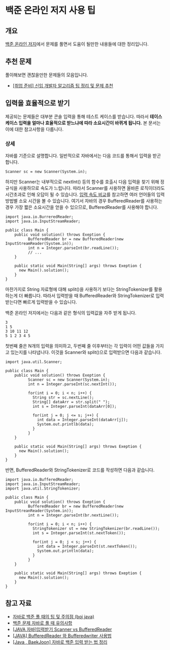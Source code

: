 # 백준 온라인 저지 사용 팁

## 개요

[백준 온라인 저지](https://www.acmicpc.net)에서 문제를 풀면서 도움이 될만한 내용들에 대한 정리입니다.

## 추천 문제

풀이해보면 괜찮을만한 문제들의 모음입니다.

- [[취업 준비] 신입 개발자 알고리즘 팁 정리 및 문제 추천](https://mangkyu.tistory.com/181)

## 입력을 효율적으로 받기

제공되는 문제들은 대부분 콘솔 입력을 통해 테스트 케이스를 받습니다. 따라서 **테이스 케이스 입력을 얼마나 효율적으로 받느냐에 따라 소요시간이 바뀌게 됩니다.** 본 문서는 이에 대한 참고사항을 다룹니다.

### 상세

자바를 기준으로 설명합니다.
일반적으로 자바에서는 다음 코드를 통해서 입력을 받곤 합니다.

    Scanner sc = new Scanner(System.in);

하지만 Scanner는 내부적으로 nextInt() 등의 함수를 호출시 다음 입력을 찾기 위해 정규식을 사용하므로 속도가 느립니다. 따라서 Scanner를 사용하면 올바른 로직이더라도 시간초과로 인해 오답이 될 수 있습니다. [입력 속도 비교](https://www.acmicpc.net/blog/view/56)를 참고하면 여러 언어들의 입력 방법별 소요 시간을 볼 수 있습니다. 여기서 자바의 경우 BufferedReader를 사용하는 경우 가장 짧은 소요시간을 얻을 수 있으므로, BufferedReader를 사용해야 합니다.

<pre><code>import java.io.BurreredReader;
import java.io.InputStreamReader;

public class Main {
    public void solution() throws Exeption {
          BufferedReader br = new BufferedReader(new InputStreamReader(System.in));
          int n = Integer.parseInt(br.readLine());
          // ...
    }

    public static void Main(String[] args) throws Exeption {
      new Main().solution();
    }
}</code></pre>

마찬가지로 String 자료형에 대해 split()을 사용하기 보다는 StringTokenizer를 활용하는게 더 빠릅니다. 따라서 입력받을 때 BufferedReader와 StringTokenizer로 입력받는다면 빠르게 입력받을 수 있습니다.

백준 온라인 저지에서는 다음과 같은 형식의 입력값을 자주 받게 됩니다.

    3
    1 5
    3 10 11 12
    5 1 2 3 4 5

첫번째 줄은 N개의 입력을 의미하고, 두번째 줄 이후부터는 각 입력이 어떤 값들을 가지고 있는지를 나타냅니다. 이것을 Scanner와 split()으로 입력받으면 다음과 같습니다.

<pre><code>import java.util.Scanner;

public class Main {
    public void solution() throws Exeption {
          Scanner sc = new Scanner(System.in);
          int n = Integer.parseInt(sc.nextInt());

          for(int i = 0; i < n; i++) {
            String str = sc.nextLine();
            String[] dataArr = str.split(" ");
            int s = Integer.parseInt(dataArr[0]);

            for(int j = 0; j <= s; j++) {
              int data = Integer.parseInt(dataArr[j]);
              System.out.printlb(data);
            }
          }
    }

    public static void Main(String[] args) throws Exeption {
      new Main().solution();
    }
}</code></pre>

반면, BufferedReader와 StringTokenizer로 코드를 작성하면 다음과 같습니다.

<pre><code>import java.io.BufferedReader;
import java.io.InputStreamReader;
import java.util.StringTokenizer;

public class Main {
    public void solution() throws Exeption {
          BufferedReader br = new BufferedReader(new InputStreanReader(System.in));
          int n = Integer.parseInt(br.nextLine());

          for(int i = 0; i < n; i++) {
            StringTokenizer st = new StringTokenizer(br.readLine());
            int s = Integer.parseInt(st.nextToken());

            for(int j = 0; j < s; j++) {
              int data = Integer.parseInt(st.nextToken());
              System.out.println(data);
            }
          }
    }

    public static void Main(String[] args) throws Exeption {
      new Main().solution();
    }
}</code></pre>

## 참고 자료

- [자바로 백준 풀 때의 팁 및 주의점 (boj java)](https://nahwasa.com/entry자바로-백준-풀-때의-팁-및-주의점-boj-java)
- [백준 문제 자바로 풀 때 유의사항](https://blog.naver.com/chltmddus23/221696297647)
- [[JAVA 자바]입력받기 Scanner vs BufferedReader](https://blog.naver.com/parkhj2416/221843949484)
- [[JAVA] BufferedReader 와 Bufferedwriter 사용법](https://blog.naver.com/ka28/221850826909)
- [[Java , BaekJoon] 자바로 백준 입력 받는 법 정리](https://rhsalska55.tistory.com/6)
